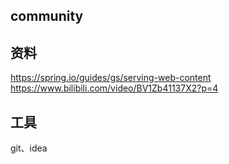 ## community

## 资料
https://spring.io/guides/gs/serving-web-content
https://www.bilibili.com/video/BV1Zb41137X2?p=4 

## 工具
git、idea